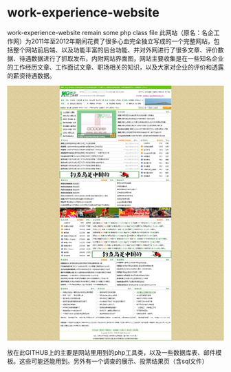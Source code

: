# work-experience-website
work-experience-website remain some php class file
此网站（原名：名企工作网）为2011年至2012年期间花费了很多心血完全独立写成的一个完整网站，包括整个网站前后端、以及功能丰富的后台功能、并对外网进行了很多文章、评价数据、待遇数据进行了抓取发布，内附网站界面图，网站主要收集是在一些知名企业的工作经历文章、工作面试文章、职场相关的知识，以及大家对企业的评价和透露的薪资待遇数据。

<img src="名企工作网首页-名企工作经历-名企应聘面试感受-名企评价排名-名企工资待遇.jpg">

放在此GITHUB上的主要是网站里用到的php工具类，以及一些数据库表、邮件模板。这些可能还能用到。另外有一个调查的展示、投票结果页（含sql文件）
